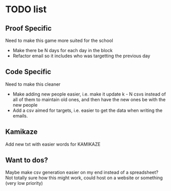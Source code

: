 # TODO list

## Proof Specific

Need to make this game more suited for the school

- Make there be N days for each day in the block
- Refactor email so it includes who was targetting the previous day

## Code Specific

Need to make this cleaner

- Make adding new people easier, i.e. make it update k - N csvs instead of all of them to maintain old ones, and then have the new ones be with the new people
- Add a csv aimed for targets, i.e. easier to get the data when writing the emails.

## Kamikaze

Add new txt with easier words for KAMIKAZE

## Want to dos?

Maybe make csv generation easier on my end instead of a spreadsheet? Not totally sure how this might work, could host on a website or something (very low priority)
